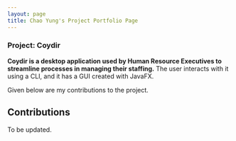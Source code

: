 ```yaml
---
layout: page
title: Chao Yung's Project Portfolio Page
---
```


### Project: Coydir

**Coydir is a desktop application used by Human Resource Executives to streamline processes in managing their staffing.** The user interacts with it using a CLI, and it has a GUI created with JavaFX.

Given below are my contributions to the project.

## Contributions

To be updated.

